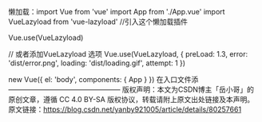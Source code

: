 懒加载：import Vue from 'vue'
import App from './App.vue'
import VueLazyload from 'vue-lazyload'  //引入这个懒加载插件
 
Vue.use(VueLazyload)
 
// 或者添加VueLazyload 选项
Vue.use(VueLazyload, {
  preLoad: 1.3,
  error: 'dist/error.png',
  loading: 'dist/loading.gif',
  attempt: 1
})
 
new Vue({
  el: 'body',
  components: {
    App
  }
})
在入口文件添
————————————————
版权声明：本文为CSDN博主「岳小哥」的原创文章，遵循 CC 4.0 BY-SA 版权协议，转载请附上原文出处链接及本声明。
原文链接：https://blog.csdn.net/yanby921005/article/details/80257661